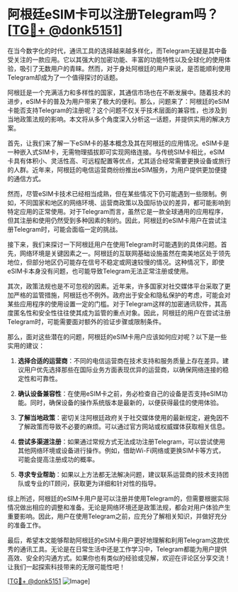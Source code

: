 # 阿根廷eSIM卡可以注册Telegram吗？[[TG💪+ @donk5151](https://t.me/s/donk5151)]

在当今数字化的时代，通讯工具的选择越来越多样化，而Telegram无疑是其中备受关注的一款应用。它以其强大的加密功能、丰富的功能特性以及全球化的使用体验，吸引了无数用户的青睐。然而，对于身处阿根廷的用户来说，是否能顺利使用Telegram却成为了一个值得探讨的话题。

阿根廷是一个充满活力和多样性的国家，其通信市场也在不断发展中。随着技术的进步，eSIM卡的普及为用户带来了极大的便利。那么，问题来了：阿根廷的eSIM卡能否支持Telegram的注册呢？这个问题不仅关乎技术层面的兼容性，也涉及到当地政策法规的影响。本文将从多个角度深入分析这一话题，并提供实用的解决方案。

首先，让我们来了解一下eSIM卡的基本概念及其在阿根廷的应用情况。eSIM卡是一种嵌入式SIM卡，无需物理插拔即可实现网络连接。与传统SIM卡相比，eSIM卡具有体积小、灵活性高、可远程配置等优点，尤其适合经常需要更换设备或旅行的人群。近年来，阿根廷的电信运营商纷纷推出eSIM服务，为用户提供更加便捷的通信方式。

然而，尽管eSIM卡技术已经相当成熟，但在某些情况下仍可能遇到一些限制。例如，不同国家和地区的网络环境、运营商政策以及国际协议的差异，都可能影响到特定应用的正常使用。对于Telegram而言，虽然它是一款全球通用的应用程序，但其注册和使用仍然受到多种因素的制约。因此，阿根廷的eSIM卡用户在尝试注册Telegram时，可能会面临一定的挑战。

接下来，我们来探讨一下阿根廷用户在使用Telegram时可能遇到的具体问题。首先，网络环境是关键因素之一。阿根廷的互联网基础设施虽然在南美地区处于领先地位，但部分地区仍可能存在信号不稳定或网速较慢的情况。这种情况下，即使eSIM卡本身没有问题，也可能导致Telegram无法正常注册或使用。

其次，政策法规也是不可忽视的因素。近年来，许多国家对社交媒体平台采取了更加严格的监管措施，阿根廷也不例外。政府出于安全和隐私保护的考虑，可能会对某些应用程序的使用设置一定的门槛。对于Telegram这样的加密通讯软件，其高度匿名性和安全性往往使其成为监管的重点对象。因此，阿根廷的用户在尝试注册Telegram时，可能需要面对额外的验证步骤或限制条件。

那么，面对这些潜在的问题，阿根廷的eSIM卡用户应该如何应对呢？以下是一些实用的建议：

1. **选择合适的运营商**：不同的电信运营商在技术支持和服务质量上存在差异。建议用户优先选择那些在国际业务方面表现优异的运营商，以确保网络连接的稳定性和可靠性。

2. **确认设备兼容性**：在使用eSIM卡之前，务必检查自己的设备是否支持eSIM功能。同时，确保设备的操作系统版本是最新的，以便获得最佳的使用体验。

3. **了解当地政策**：密切关注阿根廷政府关于社交媒体使用的最新规定，避免因不了解政策而导致不必要的麻烦。可以通过官方网站或权威媒体获取相关信息。

4. **尝试多渠道注册**：如果通过常规方式无法成功注册Telegram，可以尝试使用其他网络环境或设备进行操作。例如，借助Wi-Fi网络或更换SIM卡等方式，可能会提高注册成功的概率。

5. **寻求专业帮助**：如果以上方法都无法解决问题，建议联系运营商的技术支持团队或专业的IT顾问，获取更为详细和针对性的指导。

综上所述，阿根廷的eSIM卡用户是可以注册并使用Telegram的，但需要根据实际情况做出相应的调整和准备。无论是网络环境还是政策法规，都会对用户体验产生重要影响。因此，用户在使用Telegram之前，应充分了解相关知识，并做好充分的准备工作。

最后，希望本文能够帮助阿根廷的eSIM卡用户更好地理解和利用Telegram这款优秀的通讯工具。无论是在日常生活中还是工作学习中，Telegram都能为用户提供高效、安全的沟通方式。如果你也有类似的经验或见解，欢迎在评论区分享交流！让我们一起探索科技带来的无限可能性吧！

[[TG💪+ @donk5151](https://t.me/s/donk5151) ![Image](https://i.postimg.cc/rwNCRYN7/Snipaste-2025-04-30-17-27-05.png)]
